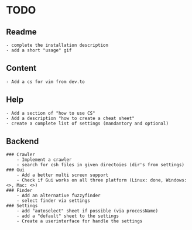 # TODO
## Readme
    - complete the installation description
    - add a short "usage" gif

## Content
    - Add a cs for vim from dev.to

## Help
    - Add a section of "how to use CS"
    - Add a description "how to create a cheat sheet"
    - create a complete list of settings (mandantory and optional)

## Backend
    ### Crawler
        - Implement a crawler
        - search for csh files in given directoies (dir's from settings)
    ### Gui
        - Add a better multi screen support
        - Check if Gui works on all three platform (Linux: done, Windows: <>, Mac: <>)
    ### Finder
        - Add an alternative fuzzyfinder
        - select finder via settings
    ### Settings
        - add "autoselect" sheet if possible (via processName)
        - add a "default" sheet to the settings
        - Create a userinterface for handle the settings

